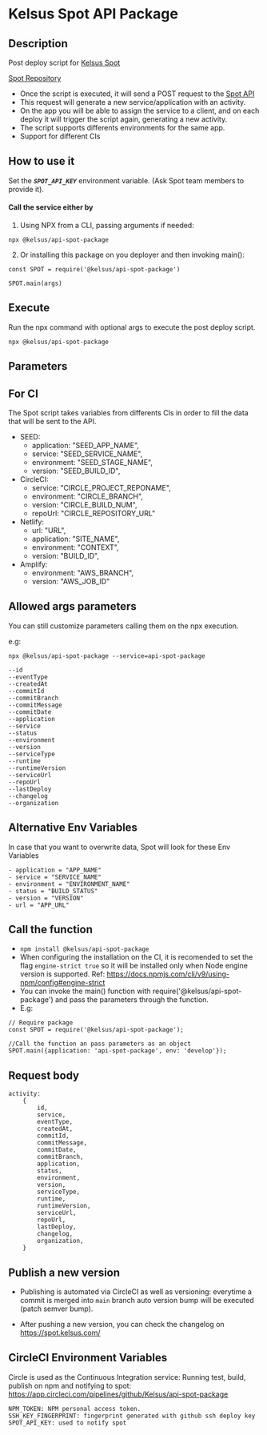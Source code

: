 # Kelsus Spot API Package

## Description
Post deploy script for [Kelsus Spot](https://spot.kelsus.com/)

[Spot Repository](https://github.com/Kelsus/deploy-spot-webapp)
- Once the script is executed, it will send a POST request to the [Spot API](https://github.com/Kelsus/spot-api)
- This request will generate a new service/application with an activity.
- On the app you will be able to assign the service to a client, and on each deploy it will trigger the script again, generating a new activity.
- The script supports differents environments for the same app.
- Support for different CIs

## How to use it
Set the ***`SPOT_API_KEY`*** environment variable. (Ask Spot team members to provide it).

#### Call the service either by

1. Using NPX from a CLI, passing arguments if needed:

```
npx @kelsus/api-spot-package
```


2.  Or installing this package on you deployer and then invoking main():
```
const SPOT = require('@kelsus/api-spot-package')

SPOT.main(args)
```

## Execute
Run the npx command with optional args to execute the post deploy script.
```
npx @kelsus/api-spot-package
```
## Parameters

## For CI
The Spot script takes variables from differents CIs in order to fill the data that will be sent to the API.

* SEED:
    - application: "SEED_APP_NAME",
    - service: "SEED_SERVICE_NAME",
    - environment: "SEED_STAGE_NAME",
    - version: "SEED_BUILD_ID",
* CircleCI:
    - service: "CIRCLE_PROJECT_REPONAME",
    - environment: "CIRCLE_BRANCH",
    - version: "CIRCLE_BUILD_NUM",
    - repoUrl: "CIRCLE_REPOSITORY_URL"
* Netlify:
    - url: "URL",
    - application: "SITE_NAME",
    - environment: "CONTEXT",
    - version: "BUILD_ID",
* Amplify:
    - environment: "AWS_BRANCH",
    - version: "AWS_JOB_ID"


## Allowed args parameters
You can still customize parameters calling them on the npx execution.

e.g: 
```
npx @kelsus/api-spot-package --service=api-spot-package
```
```
--id
--eventType
--createdAt
--commitId
--commitBranch
--commitMessage
--commitDate
--application
--service
--status
--environment
--version
--serviceType
--runtime
--runtimeVersion
--serviceUrl
--repoUrl
--lastDeploy
--changelog
--organization
```

## Alternative Env Variables
In case that you want to overwrite data, Spot will look for these Env Variables
```
- application = "APP_NAME"
- service = "SERVICE_NAME"
- environment = "ENVIRONMENT_NAME"
- status = "BUILD_STATUS"
- version = "VERSION"
- url = "APP_URL"
```

## Call the function
- ```npm install @kelsus/api-spot-package```
- When configuring the installation on the CI, it is recomended to set the flag `engine-strict true` so it will be installed only when Node engine version is supported. Ref: https://docs.npmjs.com/cli/v9/using-npm/config#engine-strict
- You can invoke the main() function with require('@kelsus/api-spot-package') and pass the parameters through the function.
- E.g:
```
// Require package
const SPOT = require('@kelsus/api-spot-package');

//Call the function an pass parameters as an object
SPOT.main({application: 'api-spot-package', env: 'develop'});
```


## Request body
```
activity: 
    {
        id,
        service,
        eventType,
        createdAt,
        commitId,
        commitMessage,
        commitDate,
        commitBranch,
        application,
        status,
        environment,
        version,
        serviceType,
        runtime,
        runtimeVersion,
        serviceUrl,
        repoUrl,
        lastDeploy,
        changelog,
        organization,
    }
```


## Publish a new version
- Publishing is automated via CircleCI as well as versioning: everytime a commit is merged into `main` branch auto version bump will be executed (patch semver bump).

- After pushing a new version, you can check the changelog on https://spot.kelsus.com/

## CircleCI Environment Variables
Circle is used as the Continuous Integration service: Running test, build, publish on npm and notifying to spot: https://app.circleci.com/pipelines/github/Kelsus/api-spot-package

```
NPM_TOKEN: NPM personal access token.
SSH_KEY_FINGERPRINT: fingerprint generated with github ssh deploy key
SPOT_API_KEY: used to notify spot
```